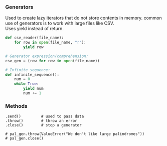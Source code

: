 ### Generators

Used to create lazy iterators that do not store contents in memory. common use of generators is to work with large files like CSV.  
Uses yield instead of return.

```python
def csv_reader(file_name):
    for row in open(file_name, "r"):
        yield row

# Generator expression/comprehension:
csv_gen = (row for row in open(file_name))

# Infinite sequence:
def infinite_sequence():
    num = 0
    while True:
        yield num
        num += 1
```

### Methods

```
.send()         # used to pass data
.throw()        # throw an error
.close()        # stop a generator

# pal_gen.throw(ValueError("We don't like large palindromes"))
# pal_gen.close()
```
